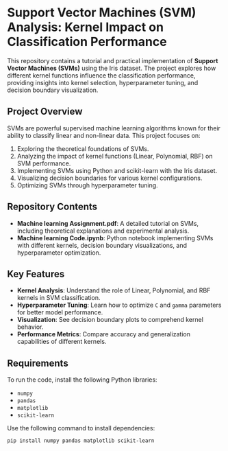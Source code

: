 # Support Vector Machines (SVM) Analysis: Kernel Impact on Classification Performance

This repository contains a tutorial and practical implementation of **Support Vector Machines (SVMs)** using the Iris dataset. The project explores how different kernel functions influence the classification performance, providing insights into kernel selection, hyperparameter tuning, and decision boundary visualization.

## Project Overview

SVMs are powerful supervised machine learning algorithms known for their ability to classify linear and non-linear data. This project focuses on:

1. Exploring the theoretical foundations of SVMs.
2. Analyzing the impact of kernel functions (Linear, Polynomial, RBF) on SVM performance.
3. Implementing SVMs using Python and scikit-learn with the Iris dataset.
4. Visualizing decision boundaries for various kernel configurations.
5. Optimizing SVMs through hyperparameter tuning.

## Repository Contents

- **Machine learning Assignment.pdf**: A detailed tutorial on SVMs, including theoretical explanations and experimental analysis.
- **Machine learning Code.ipynb**: Python notebook implementing SVMs with different kernels, decision boundary visualizations, and hyperparameter optimization.

## Key Features

- **Kernel Analysis**: Understand the role of Linear, Polynomial, and RBF kernels in SVM classification.
- **Hyperparameter Tuning**: Learn how to optimize `C` and `gamma` parameters for better model performance.
- **Visualization**: See decision boundary plots to comprehend kernel behavior.
- **Performance Metrics**: Compare accuracy and generalization capabilities of different kernels.

## Requirements

To run the code, install the following Python libraries:

- `numpy`
- `pandas`
- `matplotlib`
- `scikit-learn`

Use the following command to install dependencies:

```bash
pip install numpy pandas matplotlib scikit-learn
